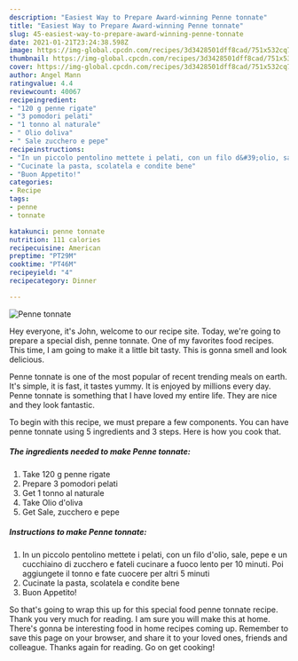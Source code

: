 ```yaml
---
description: "Easiest Way to Prepare Award-winning Penne tonnate"
title: "Easiest Way to Prepare Award-winning Penne tonnate"
slug: 45-easiest-way-to-prepare-award-winning-penne-tonnate
date: 2021-01-21T23:24:38.598Z
image: https://img-global.cpcdn.com/recipes/3d3428501dff8cad/751x532cq70/penne-tonnate-recipe-main-photo.jpg
thumbnail: https://img-global.cpcdn.com/recipes/3d3428501dff8cad/751x532cq70/penne-tonnate-recipe-main-photo.jpg
cover: https://img-global.cpcdn.com/recipes/3d3428501dff8cad/751x532cq70/penne-tonnate-recipe-main-photo.jpg
author: Angel Mann
ratingvalue: 4.4
reviewcount: 40067
recipeingredient:
- "120 g penne rigate"
- "3 pomodori pelati"
- "1 tonno al naturale"
- " Olio doliva"
- " Sale zucchero e pepe"
recipeinstructions:
- "In un piccolo pentolino mettete i pelati, con un filo d&#39;olio, sale, pepe e un cucchiaino di zucchero e fateli cucinare a fuoco lento per 10 minuti. Poi aggiungete il tonno e fate cuocere per altri 5 minuti"
- "Cucinate la pasta, scolatela e condite bene"
- "Buon Appetito!"
categories:
- Recipe
tags:
- penne
- tonnate

katakunci: penne tonnate 
nutrition: 111 calories
recipecuisine: American
preptime: "PT29M"
cooktime: "PT46M"
recipeyield: "4"
recipecategory: Dinner

---
```



![Penne tonnate](https://img-global.cpcdn.com/recipes/3d3428501dff8cad/751x532cq70/penne-tonnate-recipe-main-photo.jpg)

Hey everyone, it's John, welcome to our recipe site. Today, we're going to prepare a special dish, penne tonnate. One of my favorites food recipes. This time, I am going to make it a little bit tasty. This is gonna smell and look delicious.

Penne tonnate is one of the most popular of recent trending meals on earth. It's simple, it is fast, it tastes yummy. It is enjoyed by millions every day. Penne tonnate is something that I have loved my entire life. They are nice and they look fantastic.




To begin with this recipe, we must prepare a few components. You can have penne tonnate using 5 ingredients and 3 steps. Here is how you cook that.

<!--inarticleads1-->

##### The ingredients needed to make Penne tonnate:

1. Take 120 g penne rigate
1. Prepare 3 pomodori pelati
1. Get 1 tonno al naturale
1. Take  Olio d&#39;oliva
1. Get  Sale, zucchero e pepe




<!--inarticleads2-->

##### Instructions to make Penne tonnate:

1. In un piccolo pentolino mettete i pelati, con un filo d&#39;olio, sale, pepe e un cucchiaino di zucchero e fateli cucinare a fuoco lento per 10 minuti. Poi aggiungete il tonno e fate cuocere per altri 5 minuti
1. Cucinate la pasta, scolatela e condite bene
1. Buon Appetito!




So that's going to wrap this up for this special food penne tonnate recipe. Thank you very much for reading. I am sure you will make this at home. There's gonna be interesting food in home recipes coming up. Remember to save this page on your browser, and share it to your loved ones, friends and colleague. Thanks again for reading. Go on get cooking!
